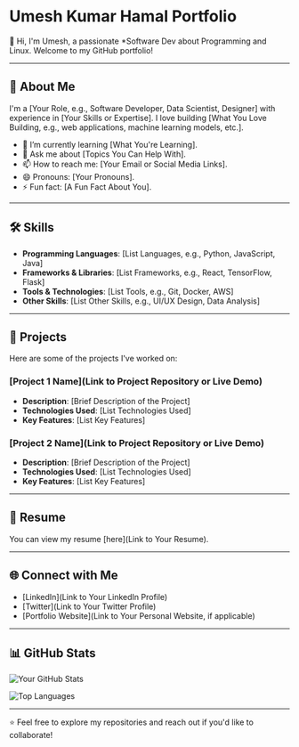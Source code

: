 # Umesh Kumar Hamal Portfolio

👋 Hi, I'm Umesh, a passionate  *Software Dev about Programming and Linux. Welcome to my GitHub portfolio!

---

## 🚀 About Me
I'm a [Your Role, e.g., Software Developer, Data Scientist, Designer] with experience in [Your Skills or Expertise]. I love building [What You Love Building, e.g., web applications, machine learning models, etc.].

- 🌱 I’m currently learning [What You're Learning].
- 💬 Ask me about [Topics You Can Help With].
- 📫 How to reach me: [Your Email or Social Media Links].
- 😄 Pronouns: [Your Pronouns].
- ⚡ Fun fact: [A Fun Fact About You].

---

## 🛠️ Skills
- **Programming Languages**: [List Languages, e.g., Python, JavaScript, Java]
- **Frameworks & Libraries**: [List Frameworks, e.g., React, TensorFlow, Flask]
- **Tools & Technologies**: [List Tools, e.g., Git, Docker, AWS]
- **Other Skills**: [List Other Skills, e.g., UI/UX Design, Data Analysis]

---

## 📂 Projects
Here are some of the projects I've worked on:

### [Project 1 Name](Link to Project Repository or Live Demo)
- **Description**: [Brief Description of the Project]
- **Technologies Used**: [List Technologies Used]
- **Key Features**: [List Key Features]

### [Project 2 Name](Link to Project Repository or Live Demo)
- **Description**: [Brief Description of the Project]
- **Technologies Used**: [List Technologies Used]
- **Key Features**: [List Key Features]

---

## 📄 Resume
You can view my resume [here](Link to Your Resume).

---

## 🌐 Connect with Me
- [LinkedIn](Link to Your LinkedIn Profile)
- [Twitter](Link to Your Twitter Profile)
- [Portfolio Website](Link to Your Personal Website, if applicable)

---

## 📊 GitHub Stats
![Your GitHub Stats](https://github-readme-stats.vercel.app/api?username=your-username&show_icons=true&theme=radical)

![Top Languages](https://github-readme-stats.vercel.app/api/top-langs/?username=your-username&layout=compact&theme=radical)

---

⭐️ Feel free to explore my repositories and reach out if you'd like to collaborate!
